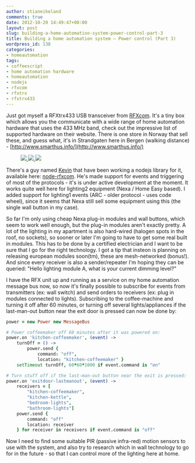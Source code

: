 ```yaml
---
author: stianeikeland
comments: true
date: 2012-10-20 14:49:47+00:00
layout: post
slug: building-a-home-automation-system-power-control-part-3
title: Building a home automation system – Power control (Part 3)
wordpress_id: 138
categories:
- homeautomation
tags:
- coffeescript
- home automation hardware
- homeautomation
- nodejs
- rfxcom
- rfxtrx
- rfxtrx433
---
```


Just got myself a RFXtrx433 USB transceiver from [RFXcom](http://www.rfxcom.com/transceivers.htm). It's a tiny box which allows you the communicate with a wide range of home automation hardware that uses the 433 MHz band, check out the impressive list of supported hardware on their website. There is one store in Norway that sell these, and guess what, it's in Strandgaten here in Bergen (walking distance) - [http://www.smarthus.info/](http://www.smarthus.info/)


<figure class="third">
  <a href="/images/2012-10-20-building-a-home-automation-system-power-control-part-3/rfxtrx.jpg">
    <img src="/images/2012-10-20-building-a-home-automation-system-power-control-part-3/rfxtrx.jpg">
  </a>
  <a href="/images/2012-10-20-building-a-home-automation-system-power-control-part-3/nexa3.png">
    <img src="/images/2012-10-20-building-a-home-automation-system-power-control-part-3/nexa3.png">
  </a>
  <a href="/images/2012-10-20-building-a-home-automation-system-power-control-part-3/nexa-button.png">
    <img src="/images/2012-10-20-building-a-home-automation-system-power-control-part-3/nexa-button.png">
  </a>
</figure>

There's a guy named [Kevin](http://bigkevmcd.com/) that have been working a nodejs library for it, available here: [node-rfxcom](https://github.com/bigkevmcd/node-rfxcom). He's made support for events and triggering of most of the protocols - it's is under active development at the moment. It works quite well here for lighting2 equipment (Nexa / Home Easy based). I added support for lighting1 events (ARC - older protocol - uses code wheel), since it seems that Nexa still sell some equipment using this (the single wall button in my case).

So far I'm only using cheap Nexa plug-in modules and wall buttons, which seem to work well enough, but the plug-in modules aren't exactly pretty. A lot of the lighting in my apartment is also hard-wired (halogen spots in the roof, no sockets), so sooner or later I'm going to have to get some real built in modules. This has to be done by a certified electrician and I want to be sure that I go for the right technology. I got a tip that insteon is planning on releasing european modules soon(tm), these are mesh-networked (bonus!). And since every receiver is also a sender/repeater I'm hoping they can be queried: "Hello lighting module A, what is your current dimming level?"

I have the RFX unit up and running as a service on my home automation message bus now, so now it's finally possible to subscribe for events from transmitters (ex: wall switch) and send orders to receivers (ex: plug in modules connected to lights). Subscribing to the coffee-machine and turning it off after 60 minutes, or turning off several lights/appliances if the last-man-out button near the exit door is pressed can now be done by:

~~~ coffeescript
power = new Power new MessageBus

# Power coffeemaker off 60 minutes after it was powered on:
power.on 'kitchen-coffeemaker', (event) ->
	turnOff = () ->
		power.send {
			command: "off",
			location: "kitchen-coffeemaker" }
	setTimeout turnOff, 60*60*1000 if event.command is "on"

# Turn stuff off if the last-man-out button near the exit is pressed:
power.on 'exitdoor-lastmanout', (event) ->
	receivers = [
		"kitchen-coffeemaker",
		"kitchen-kettle",
		"bedroom-lights",
		"bathroom-lights"]
	power.send {
		command: "off"
		location: receiver
	} for receiver in receivers if event.command is "off"
~~~

Now I need to find some suitable PIR (passive infra-red) motion sensors to use with the system, and also try to research which in wall technology to go for in the future - so that I can control more of the lighting here at home.
